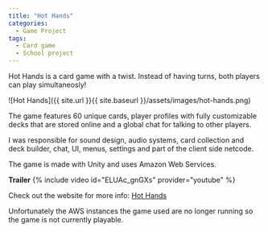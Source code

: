 ```yaml
---
title: "Hot Hands"
categories:
  - Game Project
tags:
  - Card game
  - School project
---
```


Hot Hands is a card game with a twist. Instead of having turns, both players can play simultaneosly!

![Hot Hands]({{ site.url }}{{ site.baseurl }}/assets/images/hot-hands.png)

The game features 60 unique cards, player profiles with fully customizable decks that are stored online and a global chat for talking to other players.

I was responsible for sound design, audio systems, card collection and deck builder, chat, UI, menus, settings and part of the client side netcode.

The game is made with Unity and uses Amazon Web Services.

**Trailer**
{% include video id="ELUAc_gnGXs" provider="youtube" %}

Check out the website for more info: [Hot Hands][website]

Unfortunately the AWS instances the game used are no longer running so the game is not currently playable.


[website]:   https://kaarlagd.itch.io/hot-hands